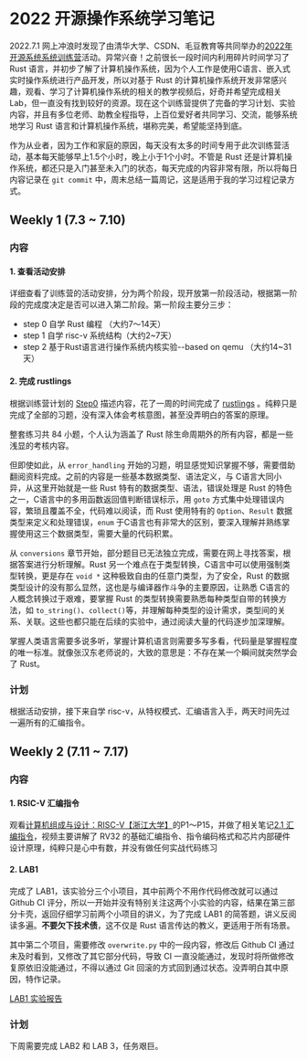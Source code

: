 # 2022 开源操作系统学习笔记
2022.7.1 网上冲浪时发现了由清华大学、CSDN、毛豆教育等共同举办的[2022年开源系统系统训练营](https://github.com/LearningOS/rust-based-os-comp2022/blob/main/scheduling.md)活动。异常兴奋！之前很长一段时间内利用碎片时间学习了 Rust 语言，并初步了解了计算机操作系统，因为个人工作是使用C语言、嵌入式实时操作系统进行产品开发，所以对基于 Rust 的计算机操作系统开发非常感兴趣，观看、学习了计算机操作系统的相关的教学视频后，好奇并希望完成相关 Lab，但一直没有找到较好的资源。现在这个训练营提供了完备的学习计划、实验内容，并且有多位老师、助教全程指导，上百位爱好者共同学习、交流，能够系统地学习 Rust 语言和计算机操作系统，堪称完美，希望能坚持到底。

作为从业者，因为工作和家庭的原因，每天没有太多的时间专用于此次训练营活动，基本每天能够早上1.5个小时，晚上小于1个小时。不管是 Rust 还是计算机操作系统，都还只是入门甚至未入门的状态，每天完成的内容非常有限，所以将每日内容记录在 `git commit` 中，周末总结一篇周记，这是适用于我的学习过程记录方式。

## Weekly 1 (7.3 ~ 7.10)
### 内容
#### 1. 查看活动安排

详细查看了训练营的活动安排，分为两个阶段，现开放第一阶段活动，根据第一阶段的完成度决定是否可以进入第二阶段。第一阶段主要分三步：
* step 0 自学 Rust 编程 （大约7～14天）
* step 1 自学 risc-v 系统结构（大约2~7天）
* step 2 基于Rust语言进行操作系统内核实验--based on qemu （大约14~31天）

#### 2. 完成 rustlings

根据训练营计划的 [Step0](https://github.com/LearningOS/rust-based-os-comp2022/blob/main/scheduling.md#step-0-%E8%87%AA%E5%AD%A6rust%E7%BC%96%E7%A8%8B%E5%A4%A7%E7%BA%A6714%E5%A4%A9) 描述内容，花了一周的时间完成了 [rustlings](https://github.com/LearningOS/learn_rust_rustlings-thy1037) 。纯粹只是完成了全部的习题，没有深入体会考核意图，甚至没弄明白的答案的原理。

整套练习共 84 小题，个人认为涵盖了 Rust 除生命周期外的所有内容，都是一些浅显的考核内容。

但即使如此，从 `error_handling` 开始的习题，明显感觉知识掌握不够，需要借助翻阅资料完成。之前的内容是一些基本数据类型、语法定义，与 C语言大同小异，从这里开始就是一些 Rust 特有的数据类型、语法，错误处理是 Rust 的特色之一，C语言中的多用函数返回值判断错误标示，用 `goto` 方式集中处理错误内容，繁琐且覆盖不全，代码难以阅读，而 Rust 使用特有的 `Option`、`Result` 数据类型来定义和处理错误，`enum` 于C语言也有非常大的区别，要深入理解并熟练掌握使用这三个数据类型，需要大量的代码积累。

从 `conversions` 章节开始，部分题目已无法独立完成，需要在网上寻找答案，根据答案进行分析理解。Rust 另一个难点在于类型转换，C语言中可以使用强制类型转换，更是存在 `void *` 这种极致自由的任意门类型，为了安全，Rust 的数据类型设计的没有那么显然，这也是与编译器作斗争的主要原因，让熟悉 C语言的人概念转换过于艰难，要掌握 Rust 的类型转换需要熟悉每种类型自带的转换方法，如 `to_string()`、`collect()`等，并理解每种类型的设计需求，类型间的关系、关联。这些也都只能在后续的实验中，通过阅读大量的代码逐步加深理解。

掌握人类语言需要多说多听，掌握计算机语言则需要多写多看，代码量是掌握程度的唯一标准。就像张汉东老师说的，大致的意思是：不存在某一个瞬间就突然学会了 Rust。

### 计划
根据活动安排，接下来自学 risc-v，从特权模式、汇编语言入手，两天时间先过一遍所有的汇编指令。

## Weekly 2 (7.11 ~ 7.17)
### 内容
#### 1. RSIC-V 汇编指令

观看[计算机组成与设计：RISC-V【浙江大学】](https://www.bilibili.com/video/BV1tz411z7GN)的P1～P15，并做了相关笔记[2.1 汇编指令](asm-code.md)，视频主要讲解了 RV32 的基础汇编指令、指令编码格式和芯片内部硬件设计原理，纯粹只是心中有数，并没有做任何实战代码练习

#### 2. LAB1
完成了 LAB1，该实验分三个小项目，其中前两个不用作代码修改就可以通过 Github CI 评分，所以一开始并没有特别关注这两个小实验的内容，结果在第三部分卡壳，返回仔细学习前两个小项目的讲义，为了完成 LAB1 的简答题，讲义反阅读多遍。**不要欠下技术债**，这不仅是 Rust 语言传达的教义，更适用于所有场景。

其中第二个项目，需要修改 `overwrite.py` 中的一段内容，修改后 Github CI 通过未及时看到，又修改了其它部分代码，导致 CI 一直没能通过，发现时将所做修改复原依旧没能通过，不得以通过 Git 回滚的方式回到通过状态。没弄明白其中原因，特作记录。

[LAB1 实验报告](rust-based-os-comp2022-lab1.md)

### 计划
下周需要完成 LAB2 和 LAB 3，任务艰巨。 

